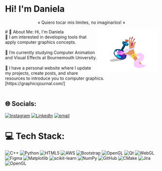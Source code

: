 # Hi! I'm Daniela

<p align="center">
  <span>« Quiero tocar mis limites, no imaginarlos! »</span>
</p>

<img align="right" src="hand.png" alt="Illustration of Kaya speaking at a conference with coding bubbles in background" width=200px/>
# 💫 About Me:
    Hi, I'm Daniela<br>🎨 I am interested in developing tools that apply computer graphics concepts.<br><br>🔭 I’m currently studying Computer Animation and Visual Effects at Bournemouth University.<br>      <br>🌱 I have a personal website where I update my projects, create posts, and share resources to introduce you to computer graphics. [https://graphicsjournal.com/]<br><br>
    
## 🌐 Socials:
[![Instagram](https://img.shields.io/badge/Instagram-%23E4405F.svg?logo=Instagram&logoColor=white)](https://instagram.com/https://www.instagram.com/daniela_hernandez_6094/?hl=es-la) [![LinkedIn](https://img.shields.io/badge/LinkedIn-%230077B5.svg?logo=linkedin&logoColor=white)](https://linkedin.com/in/in/danihernandeztd) [![email](https://img.shields.io/badge/Email-D14836?logo=gmail&logoColor=white)](mailto:yessicadanielahernandez@gmail.com) 

# 💻 Tech Stack:
![C++](https://img.shields.io/badge/c++-%2300599C.svg?style=for-the-badge&logo=c%2B%2B&logoColor=white) ![Python](https://img.shields.io/badge/python-3670A0?style=for-the-badge&logo=python&logoColor=ffdd54) ![HTML5](https://img.shields.io/badge/html5-%23E34F26.svg?style=for-the-badge&logo=html5&logoColor=white) ![AWS](https://img.shields.io/badge/AWS-%23FF9900.svg?style=for-the-badge&logo=amazon-aws&logoColor=white) ![Bootstrap](https://img.shields.io/badge/bootstrap-%238511FA.svg?style=for-the-badge&logo=bootstrap&logoColor=white) ![OpenGL](https://img.shields.io/badge/OpenGL-%23FFFFFF.svg?style=for-the-badge&logo=opengl) ![Qt](https://img.shields.io/badge/Qt-%23217346.svg?style=for-the-badge&logo=Qt&logoColor=white) ![WebGL](https://img.shields.io/badge/WebGL-990000?logo=webgl&logoColor=white&style=for-the-badge) ![Figma](https://img.shields.io/badge/figma-%23F24E1E.svg?style=for-the-badge&logo=figma&logoColor=white) ![Matplotlib](https://img.shields.io/badge/Matplotlib-%23ffffff.svg?style=for-the-badge&logo=Matplotlib&logoColor=black) ![scikit-learn](https://img.shields.io/badge/scikit--learn-%23F7931E.svg?style=for-the-badge&logo=scikit-learn&logoColor=white) ![NumPy](https://img.shields.io/badge/numpy-%23013243.svg?style=for-the-badge&logo=numpy&logoColor=white) ![GitHub](https://img.shields.io/badge/github-%23121011.svg?style=for-the-badge&logo=github&logoColor=white) ![CMake](https://img.shields.io/badge/CMake-%23008FBA.svg?style=for-the-badge&logo=cmake&logoColor=white) ![Jira](https://img.shields.io/badge/jira-%230A0FFF.svg?style=for-the-badge&logo=jira&logoColor=white) ![OpenGL](https://img.shields.io/badge/OpenGL-white?logo=OpenGL&style=for-the-badge)
<!-- # 📊 GitHub Stats:
<!--[![](https://github-readme-stats.vercel.app/api?username=DanielaHz&theme=dark&hide_border=false&include_all_commits=false&count_private=false)<br/>
![](https://github-readme-streak-stats.herokuapp.com/?user=DanielaHz&theme=dark&hide_border=false)<br/>
![](https://github-readme-stats.vercel.app/api/top-langs/?username=DanielaHz&theme=dark&hide_border=false&include_all_commits=false&count_private=false&layout=compact)](url)

<!-- Proudly created with GPRM ( https://gprm.itsvg.in ) -->
